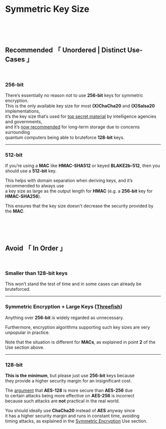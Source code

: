 
[ Key Length 3 ]: https://www.keylength.com/en/3/
[ Key Length 6 ]: https://www.keylength.com/en/6/

[ Threefish ]: https://en.wikipedia.org/wiki/Threefish
[ Why 256 ]: https://blog.1password.com/why-we-moved-to-256-bit-aes-keys/


# Symmetric Key Size


<br>
<br>
<br>


## **Recommended** 「 Unordered | Distinct Use-Cases 」

<br>

### 256-bit

There’s essentially no reason not to use **256-bit** keys for symmetric encryption.<br>
This is the only available key size for most **(X)ChaCha20** and **(X)Salsa20** implementations,<br>
it’s the key size that’s used for [top secret material][ Key Length 6 ] by intelligence agencies and governments,<br> and it’s [now recommended][ Key Length 3 ] for long-term storage due to concerns surrounding<br>quantum computers being able to bruteforce **128-bit** keys.

---

### 512-bit

If you’re using a **MAC** like **HMAC-SHA512** or keyed **BLAKE2b-512**, then you should use a **512-bit** key.

This helps with domain separation when deriving keys, and it’s recommended to always use<br>
a key size as large as the output length for **HMAC** (e.g. a **256-bit** key for **HMAC-SHA256**).

This ensures that the key size doesn't decrease the security provided by the **MAC**.


<br>
<br>
<br>


## **Avoid** 「 In Order 」

<br>

### Smaller than 128-bit keys

This won’t stand the test of time and in some cases can already be bruteforced.

---

### Symmetric Encryption + Large Keys ([Threefish][ Threefish ])

Anything over **256-bit** is widely regarded as unnecessary.

Furthermore, encryption algorithms supporting such key sizes are very unpopular in practice.

Note that the situation is different for **MACs**, as explained in point **2** of the Use section above.

---

### 128-bit

**This is the minimum**, but please just use **256-bit** keys because<br>
they provide a higher security margin for an insignificant cost.

The [argument][ Why 256 ] that **AES-128** is more secure than **AES-256** due<br>
to certain attacks being more effective on **AES-256** is incorrect<br>
because such attacks are **not** practical in the real world.

You should ideally use **ChaCha20** instead of **AES** anyway since<br>
it has a higher security margin and runs in constant time, avoiding<br>
timing attacks, as explained in the [Symmetric Encryption](./Symmetric%20Encryption) Use section.
